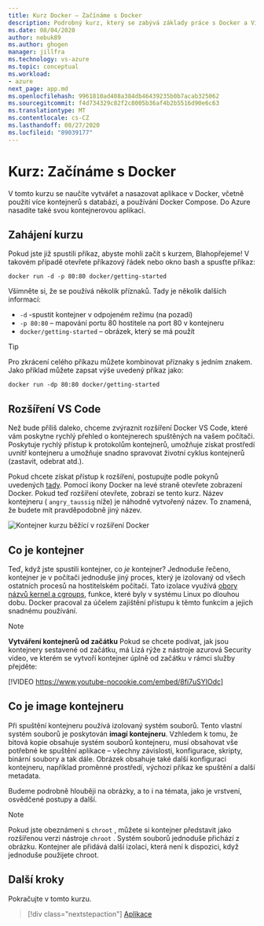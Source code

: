 ```yaml
---
title: Kurz Docker – Začínáme s Docker
description: Podrobný kurz, který se zabývá základy práce s Docker a Visual Studio Code.
ms.date: 08/04/2020
author: nebuk89
ms.author: ghogen
manager: jillfra
ms.technology: vs-azure
ms.topic: conceptual
ms.workload:
- azure
next_page: app.md
ms.openlocfilehash: 9961810ad408a384db46439235b0b7acab325062
ms.sourcegitcommit: f4d734329c82f2c8005b36af4b2b5516d90e6c63
ms.translationtype: MT
ms.contentlocale: cs-CZ
ms.lasthandoff: 08/27/2020
ms.locfileid: "89039177"
---
```

# <a name="tutorial-get-started-with-docker"></a>Kurz: Začínáme s Docker

V tomto kurzu se naučíte vytvářet a nasazovat aplikace v Docker, včetně použití více kontejnerů s databází, a používání Docker Compose. Do Azure nasadíte také svou kontejnerovou aplikaci.

## <a name="start-the-tutorial"></a>Zahájení kurzu

Pokud jste již spustili příkaz, abyste mohli začít s kurzem, Blahopřejeme!  V takovém případě otevřete příkazový řádek nebo okno bash a spusťte příkaz:

```cli
docker run -d -p 80:80 docker/getting-started
```

Všimněte si, že se používá několik příznaků. Tady je několik dalších informací:

- `-d` -spustit kontejner v odpojeném režimu (na pozadí)
- `-p 80:80` – mapování portu 80 hostitele na port 80 v kontejneru
- `docker/getting-started` – obrázek, který se má použít

> [!TIP]
> Pro zkrácení celého příkazu můžete kombinovat příznaky s jedním znakem.
> Jako příklad můžete zapsat výše uvedený příkaz jako:
>
> ```cli
> docker run -dp 80:80 docker/getting-started
> ```

## <a name="the-vs-code-extension"></a>Rozšíření VS Code

Než bude příliš daleko, chceme zvýraznit rozšíření Docker VS Code, které vám poskytne rychlý přehled o kontejnerech spuštěných na vašem počítači. Poskytuje rychlý přístup k protokolům kontejnerů, umožňuje získat prostředí uvnitř kontejneru a umožňuje snadno spravovat životní cyklus kontejnerů (zastavit, odebrat atd.).

Pokud chcete získat přístup k rozšíření, postupujte podle pokynů uvedených [tady](https://code.visualstudio.com/docs/containers/overview). Pomocí ikony Docker na levé straně otevřete zobrazení Docker. Pokud teď rozšíření otevřete, zobrazí se tento kurz. Název kontejneru ( `angry_taussig` níže) je náhodně vytvořený název. To znamená, že budete mít pravděpodobně jiný název.

![Kontejner kurzu běžící v rozšíření Docker](media/vs-tutorial-in-extension.png)

## <a name="what-is-a-container"></a>Co je kontejner

Teď, když jste spustili kontejner, co *je* kontejner? Jednoduše řečeno, kontejner je v počítači jednoduše jiný proces, který je izolovaný od všech ostatních procesů na hostitelském počítači. Tato izolace využívá [obory názvů kernel a cgroups](https://medium.com/@saschagrunert/demystifying-containers-part-i-kernel-space-2c53d6979504), funkce, které byly v systému Linux po dlouhou dobu. Docker pracoval za účelem zajištění přístupu k těmto funkcím a jejich snadnému používání.

> [!NOTE]
> **Vytváření kontejnerů od začátku** Pokud se chcete podívat, jak jsou kontejnery sestavené od začátku, má Lizá rýže z nástroje azurová Security video, ve kterém se vytvoří kontejner úplně od začátku v rámci služby přejděte:
>
> [!VIDEO https://www.youtube-nocookie.com/embed/8fi7uSYlOdc]

## <a name="what-is-a-container-image"></a>Co je image kontejneru

Při spuštění kontejneru používá izolovaný systém souborů. Tento vlastní systém souborů je poskytován **imagí kontejneru**. Vzhledem k tomu, že bitová kopie obsahuje systém souborů kontejneru, musí obsahovat vše potřebné ke spuštění aplikace – všechny závislosti, konfigurace, skripty, binární soubory a tak dále. Obrázek obsahuje také další konfiguraci kontejneru, například proměnné prostředí, výchozí příkaz ke spuštění a další metadata.

Budeme podrobně hlouběji na obrázky, a to i na témata, jako je vrstvení, osvědčené postupy a další.

> [!NOTE]
> Pokud jste obeznámeni s `chroot` , můžete si kontejner představit jako rozšířenou verzi nástroje `chroot` . Systém souborů jednoduše přichází z obrázku. Kontejner ale přidává další izolaci, která není k dispozici, když jednoduše použijete chroot.

## <a name="next-steps"></a>Další kroky

Pokračujte v tomto kurzu.

> [!div class="nextstepaction"]
> [Aplikace](your-application.md)
